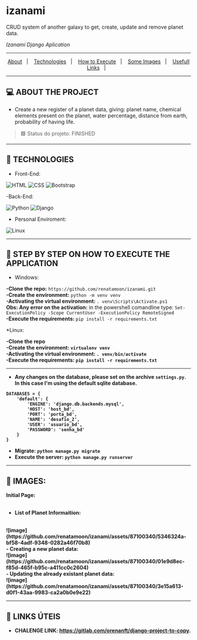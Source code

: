 # izanami
CRUD system of another galaxy to get, create, update and remove planet data.

<i>Izanami Django Aplication</i>

<hr>
<p align="center">
  <a href="#desafio">About</a>&nbsp;&nbsp;&nbsp;|&nbsp;&nbsp;&nbsp;
  <a href="#tecnologias">Technologies</a>&nbsp;&nbsp;&nbsp;|&nbsp;&nbsp;&nbsp;
  <a href="#instalacao">How to Execute</a>&nbsp;&nbsp;&nbsp;|&nbsp;&nbsp;&nbsp;  
  <a href="#imagens">Some Images</a>&nbsp;&nbsp;&nbsp;|&nbsp;&nbsp;&nbsp; 
  <a href="#links_apps">Usefull Links</a>&nbsp;&nbsp;&nbsp;|&nbsp;&nbsp;&nbsp;
</p>
<hr>

## <a id="desafio"> 💻 ABOUT THE PROJECT </a><br>

- Create a new register of a planet data, giving: planet name, chemical elements present on the planet, water percentage, distance from earth, probability of having life.


> 🟩  Status do projeto: FINISHED <br>
<hr>
  
  ## <a id="tecnologias"> 🧪 TECHNOLOGIES </a>

- Front-End:

![HTML](https://img.shields.io/badge/HTML5-E34F26?style=for-the-badge&logo=html5&logoColor=white)
![CSS](https://img.shields.io/badge/CSS3-1572B6?style=for-the-badge&logo=css3&logoColor=white)
![Bootstrap](https://img.shields.io/badge/Bootstrap-563D7C?style=for-the-badge&logo=bootstrap&logoColor=white)

-Back-End:

![Python](https://img.shields.io/badge/Python-3776AB?style=for-the-badge&logo=python&logoColor=white)
![Django](https://img.shields.io/badge/Django-092E20?style=for-the-badge&logo=django&logoColor=green)

- Personal Enviroment:

![Linux](https://img.shields.io/badge/Linux-FCC624?style=for-the-badge&logo=linux&logoColor=black)

<hr>

## <a id="instalacao"> 🔴 STEP BY STEP ON HOW TO EXECUTE THE APPLICATION </a> 

* Windows:

<b>-Clone the repo:</b> `https://github.com/renatamoon/izanami.git` <br>
<b>-Create the environment:</b> `python -m venv venv`<br>
<b>-Activating the virtual environment: </b>`. venv\Scripts\Activate.ps1`<br>
<b>Obs: Any error on the activation:</b> in the powershell comandline type: `Set-ExecutionPolicy -Scope CurrentUser -ExecutionPolicy RemoteSigned`<br>
<b>-Execute the requirements: </b>`pip install -r requirements.txt`<br>

*Linux:

<b>-Clone the repo<br>
<b>-Create the environment:</b> `virtualenv venv`<br>
<b>-Activating the virtual environment:</b> `. venv/bin/activate`<br>
<b>-Execute the requirements:</b> `pip install -r requirements.txt`<br>
  
 <hr> 
  
* Any changes on the database, please set on the archive <b>`settings.py`</b>. In this case I'm using the default sqlite database.<br>

```
DATABASES = {
    'default': {
        'ENGINE': 'django.db.backends.mysql',
        'HOST': 'host_bd',
        'PORT': 'porta_bd',
        'NAME': 'desafio_2',
        'USER': 'usuario_bd',
        'PASSWORD': 'senha_bd'    
    }
}
```

- Migrate: `python manage.py migrate` <br>
- Execute the server: `python manage.py runserver` <br>
  
<hr>

## <a id="imagens"> 🔴 IMAGES: </a> 

Initial Page: <br>
<br>
- List of Planet Informaition:
<br>
![image](https://github.com/renatamoon/izanami/assets/87100340/5346324a-bf58-4adf-9348-0282a46f70b8)
<br>
- Creating a new planet data:
<br>
![image](https://github.com/renatamoon/izanami/assets/87100340/01e9d8ec-f85d-465f-b95c-a411cc0c2604)

<br>
- Updating the already existant planet data:
<br>
![image](https://github.com/renatamoon/izanami/assets/87100340/3e15a613-d0f1-43aa-9983-ca2a0b0e9e22)

<br>
<hr>
  
## <a id="links_apps"> 🔴 LINKS ÚTEIS </a> 

* CHALENGE LINK: https://gitlab.com/orenanft/django-project-to-copy.
